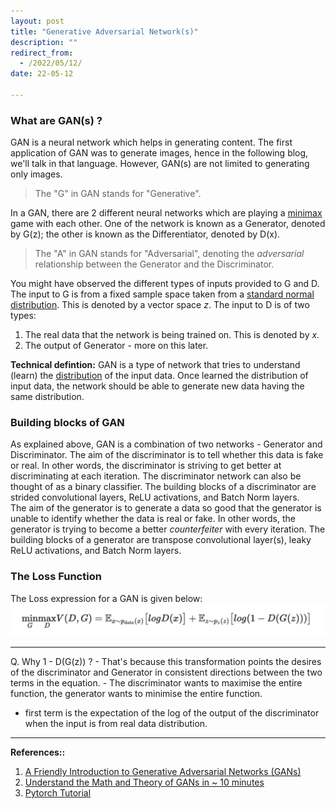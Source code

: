 ```yaml
---
layout: post
title: "Generative Adversarial Network(s)"
description: ""
redirect_from:
  - /2022/05/12/
date: 22-05-12

---
```


### What are GAN(s) ?
GAN is a neural network which helps in generating content. The first application of GAN was to generate images, hence in the following blog, we'll talk in that language. However, GAN(s) are not limited to generating only images. 
> The "G" in GAN stands for "Generative".

In a GAN, there are 2 different neural networks which are playing a [minimax](2022-05-12-minimax.md) game with each other. One of the network is known as a Generator, denoted by G(z); the other is known as the Differentiator, denoted by D(x). 
> The "A" in GAN stands for "Adversarial", denoting the *adversarial* relationship between the Generator and the Discriminator.

You might have observed the different types of inputs provided to G and D. The input to G is from a fixed sample space taken from a [standard normal distribution](2022-05-12-standard-normal-distribution-rabbit-hole.md). This is denoted by a vector space *z*. The input to D is of two types:
1. The real data that the network is being trained on. This is denoted by *x*.
2. The output of Generator - more on this later.  

**Technical defintion:** GAN is a type of network that tries to understand (learn) the [distribution](2022-05-12-standard-normal-distribution-rabbit-hole.md) of the input data. Once learned the distribution of input data, the network should be able to generate new data having the same distribution.

### Building blocks of GAN
As explained above, GAN is a combination of two networks - Generator and Discriminator. The aim of the discriminator is to tell whether this data is fake or real. In other words, the discriminator is striving to get better at discriminating at each iteration. The discriminator network can also be thought of as a binary classifier. The building blocks of a discriminator are strided convolutional layers, ReLU activations, and Batch Norm layers.<br>
The aim of the generator is to generate a data so good that the generator is unable to identify whether the data is real or fake. In other words, the generator is trying to become a better *counterfeiter* with every iteration. The building blocks of a generator are transpose convolutional layer(s), leaky ReLU activations, and Batch Norm layers.

### The Loss Function
The Loss expression for a GAN is given below:
![GAN Loss Expression](/assets/imgs/gan_loss_expression.png)

---

Q. Why 1 - D(G(z)) ? 
	- That's because this transformation points the desires of the discriminator and Generator in consistent directions between the two terms in the equation. 
	- The discriminator wants to maximise the entire function, the generator wants to minimise the entire function.



- first term is the expectation of the log of the output of the discriminator when the input is from real data distribution.



---
**References::**
1. [A Friendly Introduction to Generative Adversarial Networks (GANs)](https://www.youtube.com/watch?v=8L11aMN5KY8)
2. [Understand the Math and Theory of GANs in ~ 10 minutes](https://youtu.be/J1aG12dLo4I)
3. [Pytorch Tutorial](https://pytorch.org/tutorials/beginner/dcgan_faces_tutorial.html#implementation)